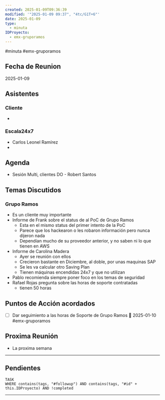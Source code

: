 ```yaml
---
created: 2025-01-09T09:36:39
modified: '"2025-01-09 09:37", "4tc/G1T+6"'
date: 2025-01-09
type:
  - minuta
IDProyecto:
  - emx-gruporamos
---
```


#minuta 
#emx-gruporamos

## Fecha de Reunion
2025-01-09

## Asistentes

### Cliente
* 
### Escala24x7
- Carlos Leonel Ramírez
-  

## Agenda
* Sesión Multi, clientes DO - Robert Santos
## Temas Discutidos
### Grupo Ramos

* Es un cliente muy  importante 
* Informe de Frank sobre el status de al PoC de Grupo Ramos
	* Esta en el mismo status del primer intento de la PoC
	* Parece que los hackearon o les robaron información pero nunca dijeron nada
	* Dependían mucho de su proveedor anterior, y no saben ni lo que tienen en AWS
* Informe de Carolina Madera
	* Ayer se reunión con ellos
	* Crecieron bastante en Diciembre, al doble, por unas maquinas SAP
	* Se les va calcular otro Saving Plan
	* Tienen máquinas encendidas 24x7 y que no utilizan
* Pablo recomienda siempre poner foco en los temas de seguridad
* Rafael Rojas pregunta sobre las horas de soporte contratadas
	* tienen 50 horas
## Puntos de Acción acordados
- [ ] Dar seguimiento a las horas de Soporte de Grupo Ramos 📅 2025-01-10  #emx-gruporamos 

## Proxima Reunión
* La proxima semana  

--- 
## Pendientes

```dataview
TASK
WHERE contains(tags, "#followup") AND contains(tags, "#id" + this.IDProyecto) AND !completed
```

---
